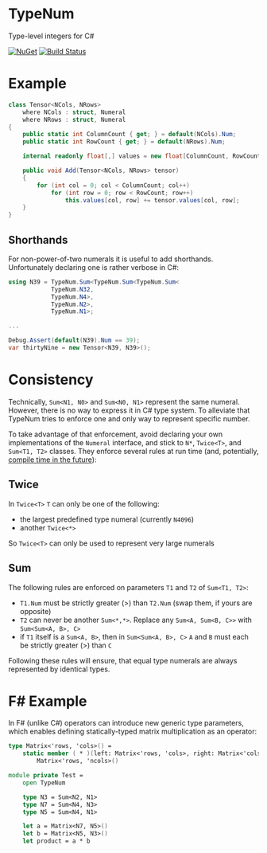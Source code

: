 # TypeNum
Type-level integers for C#

[![NuGet](https://img.shields.io/nuget/v/TypeNum.svg)](https://www.nuget.org/packages/TypeNum/)
[![Build Status](https://losttech.visualstudio.com/TypeNum/_apis/build/status/losttech.TypeNum?branchName=master)](https://losttech.visualstudio.com/TypeNum/_build/latest?definitionId=29&branchName=master)

# Example
```csharp
class Tensor<NCols, NRows>
    where NCols : struct, Numeral
    where NRows : struct, Numeral
{
    public static int ColumnCount { get; } = default(NCols).Num;
    public static int RowCount { get; } = default(NRows).Num;

    internal readonly float[,] values = new float[ColumnCount, RowCount];

    public void Add(Tensor<NCols, NRows> tensor)
    {
        for (int col = 0; col < ColumnCount; col++)
            for (int row = 0; row < RowCount; row++)
                this.values[col, row] += tensor.values[col, row];
    }
}
```

## Shorthands
For non-power-of-two numerals it is useful to add shorthands.
Unfortunately declaring one is rather verbose in C#:
```csharp
using N39 = TypeNum.Sum<TypeNum.Sum<TypeNum.Sum<
			TypeNum.N32,
			TypeNum.N4>,
			TypeNum.N2>,
			TypeNum.N1>;

...

Debug.Assert(default(N39).Num == 39);
var thirtyNine = new Tensor<N39, N39>();
```

# Consistency
Technically, `Sum<N1, N0>` and `Sum<N0, N1>` represent the same numeral.
However, there is no way to express it in C# type system. To alleviate that
TypeNum tries to enforce one and only way to represent specific number.

To take advantage of that enforcement, avoid declaring your own implementations
of the `Numeral` interface, and stick to `N*`, `Twice<T>`, and `Sum<T1, T2>`
classes. They enforce several rules at run time (and, potentially, [compile
time in the future](https://github.com/losttech/TypeNum/issues/1)):

## Twice
In `Twice<T>` `T` can only be one of the following:

* the largest predefined type numeral (currently `N4096`)
* another `Twice<*>`

So `Twice<T>` can only be used to represent very large numerals

## Sum
The following rules are enforced on parameters `T1` and `T2` of `Sum<T1, T2>`:

* `T1.Num` must be strictly greater (>) than `T2.Num` (swap them, if yours are opposite)
* `T2` can never be another `Sum<*,*>`. Replace any `Sum<A, Sum<B, C>>` with
`Sum<Sum<A, B>, C>`
* if `T1` itself is a `Sum<A, B>`, then in `Sum<Sum<A, B>, C>` `A` and `B` must
each be strictly greater (>) than `C`

Following these rules will ensure, that equal type numerals are always
represented by identical types.

# F# Example
In F# (unlike C#) operators can introduce new generic type parameters,
which enables defining statically-typed matrix multiplication as an operator:

```fsharp
type Matrix<'rows, 'cols>() =
    static member ( * )(left: Matrix<'rows, 'cols>, right: Matrix<'cols, 'ncols>) =
        Matrix<'rows, 'ncols>()

module private Test =
    open TypeNum

    type N3 = Sum<N2, N1>
    type N7 = Sum<N4, N3>
    type N5 = Sum<N4, N1>

    let a = Matrix<N7, N5>()
    let b = Matrix<N5, N3>()
    let product = a * b

```